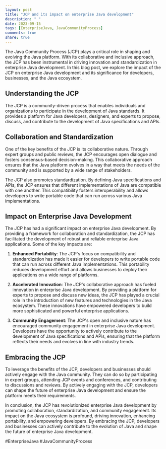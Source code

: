 ```yaml
---
layout: post
title: "JCP and its impact on enterprise Java development"
description: " "
date: 2023-09-15
tags: [EnterpriseJava, JavaCommunityProcess]
comments: true
share: true
---
```


The Java Community Process (JCP) plays a critical role in shaping and evolving the Java platform. With its collaborative and inclusive approach, the JCP has been instrumental in driving innovation and standardization in enterprise Java development. In this blog post, we explore the impact of the JCP on enterprise Java development and its significance for developers, businesses, and the Java ecosystem.

## Understanding the JCP

The JCP is a community-driven process that enables individuals and organizations to participate in the development of Java standards. It provides a platform for Java developers, designers, and experts to propose, discuss, and contribute to the development of Java specifications and APIs.

## Collaboration and Standardization

One of the key benefits of the JCP is its collaborative nature. Through expert groups and public reviews, the JCP encourages open dialogue and fosters consensus-based decision-making. This collaborative approach ensures that the Java platform evolves in a way that meets the needs of the community and is supported by a wide range of stakeholders.

The JCP also promotes standardization. By defining Java specifications and APIs, the JCP ensures that different implementations of Java are compatible with one another. This compatibility fosters interoperability and allows developers to write portable code that can run across various Java implementations.

## Impact on Enterprise Java Development

The JCP has had a significant impact on enterprise Java development. By providing a framework for collaboration and standardization, the JCP has facilitated the development of robust and reliable enterprise Java applications. Some of the key impacts are:

1. **Enhanced Portability**: The JCP's focus on compatibility and standardization has made it easier for developers to write portable code that can run across different Java implementations. This portability reduces development effort and allows businesses to deploy their applications on a wide range of platforms.

2. **Accelerated Innovation**: The JCP's collaborative approach has fueled innovation in enterprise Java development. By providing a platform for experts to propose and discuss new ideas, the JCP has played a crucial role in the introduction of new features and technologies in the Java ecosystem. These innovations have empowered developers to build more sophisticated and powerful enterprise applications.

3. **Community Engagement**: The JCP's open and inclusive nature has encouraged community engagement in enterprise Java development. Developers have the opportunity to actively contribute to the development of Java specifications and APIs, ensuring that the platform reflects their needs and evolves in line with industry trends.

## Embracing the JCP

To leverage the benefits of the JCP, developers and businesses should actively engage with the Java community. They can do so by participating in expert groups, attending JCP events and conferences, and contributing to discussions and reviews. By actively engaging with the JCP, developers can shape the future of enterprise Java development and ensure the platform meets their requirements.

In conclusion, the JCP has revolutionized enterprise Java development by promoting collaboration, standardization, and community engagement. Its impact on the Java ecosystem is profound, driving innovation, enhancing portability, and empowering developers. By embracing the JCP, developers and businesses can actively contribute to the evolution of Java and shape the future of enterprise Java development.

#EnterpriseJava #JavaCommunityProcess